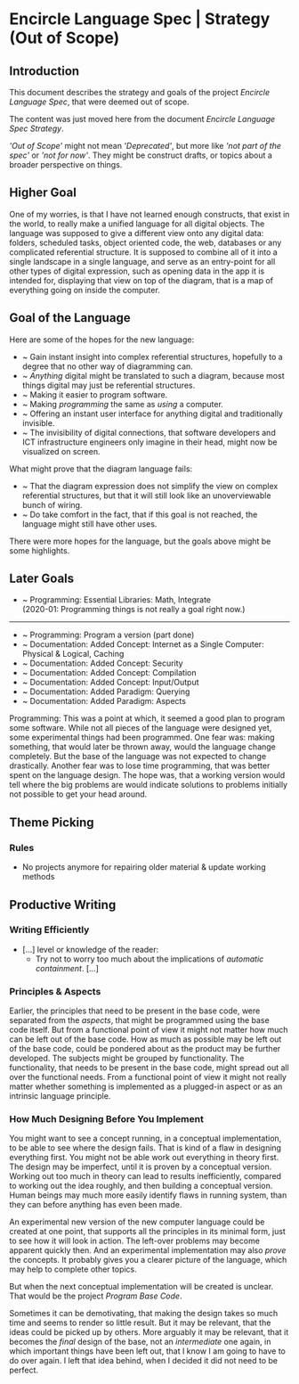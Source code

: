 ﻿Encircle Language Spec | Strategy (Out of Scope)
================================================

Introduction
------------

This document describes the strategy and goals of the project *Encircle Language Spec*, that were deemed out of scope.

The content was just moved here from the document *Encircle Language Spec Strategy*.

*'Out of Scope'* might not mean *'Deprecated'*, but more like *'not part of the spec'* or *'not for now'*. They might be construct drafts, or topics about a broader perspective on things.


Higher Goal
-----------

One of my worries, is that I have not learned enough constructs, that exist in the world, to really make a unified language for all digital objects. The language was supposed to give a different view onto any digital data: folders, scheduled tasks, object oriented code, the web, databases or any complicated referential structure. It is supposed to combine all of it into a single landscape in a single language, and serve as an entry-point for all other types of digital expression, such as opening data in the app it is intended for, displaying that view on top of the diagram, that is a map of everything going on inside the computer.


Goal of the Language
--------------------

Here are some of the hopes for the new language:

- ~ Gain instant insight into complex referential structures, hopefully to a degree that no other way of diagramming can.
- ~ *Anything* digital might be translated to such a diagram, because most things digital may just be referential structures.
- ~ Making it easier to program software.
- ~ Making *programming* the same as *using* a computer.
- ~ Offering an instant user interface for anything digital and traditionally invisible.
- ~ The invisibility of digital connections, that software developers and ICT infrastructure engineers only imagine in their head, might now be visualized on screen.

What might prove that the diagram language fails:

- ~ That the diagram expression does not simplify the view on complex referential structures, but that it will still look like an unoverviewable bunch of wiring.
- ~ Do take comfort in the fact, that if this goal is not reached, the language might still have other uses.

There were more hopes for the language, but the goals above might be some highlights.


Later Goals
-----------

- ~ Programming: Essential Libraries: Math, Integrate  
    (2020-01: Programming things is not really a goal right now.)
-----
- ~ Programming: Program a version (part done)
- ~ Documentation: Added Concept: Internet as a Single Computer: Physical & Logical, Caching
- ~ Documentation: Added Concept: Security
- ~ Documentation: Added Concept: Compilation
- ~ Documentation: Added Concept:  Input/Output
- ~ Documentation: Added Paradigm: Querying
- ~ Documentation: Added Paradigm: Aspects

Programming: This was a point at which, it seemed a good plan to program some software. While not all pieces of the language were designed yet, some experimental things had been programmed. One fear was: making something, that would later be thrown away, would the language change completely. But the base of the language was not expected to change drastically. Another fear was to lose time programming, that was better spent on the language design. The hope was, that a working version would tell where the big problems are would indicate solutions to problems initially not possible to get your head around.


Theme Picking
-------------

### Rules

- No projects anymore for repairing older material & update working methods


Productive Writing
------------------

### Writing Efficiently

- [...] level or knowledge of the reader:
    - Try not to worry too much about the implications of *automatic containment*. [...]

### Principles & Aspects

Earlier, the principles that need to be present in the base code, were separated from the *aspects*, that might be programmed using the base code itself. But from a functional point of view it might not matter how much can be left out of the base code. How as much as possible may be left out of the base code, could be pondered about as the product may be further developed. The subjects might be grouped by functionality. The functionality, that needs to be present in the base code, might spread out all over the functional needs. From a functional point of view it might not really matter whether something is implemented as a plugged-in aspect or as an intrinsic language principle.

### How Much Designing Before You Implement

You might want to see a concept running, in a conceptual implementation, to be able to see where the design fails. That is kind of a flaw in designing everything first. You might not be able work out everything in theory first. The design may be imperfect, until it is proven by a conceptual version.  Working out too much in theory can lead to results inefficiently, compared to working out the idea roughly, and then building a conceptual version.  
Human beings may much more easily identify flaws in running system, than they can before anything has even been made.

An experimental new version of the new computer language could be created at one point, that supports all the principles in its minimal form, just to see how it will look in action. The left-over problems may become apparent quickly then. And an experimental implementation may also *prove* the concepts. It probably gives you a clearer picture of the language, which may help to complete other topics.

But when the next conceptual implementation will be created is unclear. That would be the project *Program Base Code*.

Sometimes it can be demotivating, that making the design takes so much time and seems to render so little result. But it may be relevant, that the ideas could be picked up by others. More arguably it may be relevant, that it becomes the *final* design of the base, not an *intermediate* one again, in which important things have been left out, that I know I am going to have to do over again. I left that idea behind, when I decided it did not need to be perfect.